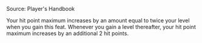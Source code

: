 Source: Player's Handbook

Your hit point maximum increases by an amount equal to twice your level when you gain this feat. Whenever you gain a level thereafter, your hit point maximum increases by an additional 2 hit points.